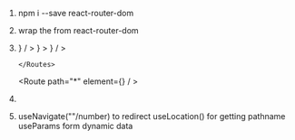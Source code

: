 <!-- implementing routing -->

1. npm i --save react-router-dom

2. wrap the <BrowserRouter> <App /> </BrowserRouter> from react-router-dom

3. <Routes>
      <Route path="/" element={<Component />} / > 
      <Route path="/parent" element={<Component />} >
      <Route path="/parent/child/:id" element={<Component />} / > 
      
       </Routes> 
      <Route path="*" element={<Component />} / > 
   </Routes>

4. <Link to =""></Link>
5. useNavigate(""/number) to redirect
   useLocation() for getting pathname
   useParams form dynamic data
